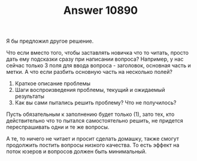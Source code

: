 ﻿---
title: "Answer 10890"
se.owner.user_id: 179763
se.owner.display_name: "tym32167"
se.owner.link: "https://ru.meta.stackoverflow.com/users/179763/tym32167"
se.answer_id: 10890
se.question_id: 10873
se.post_type: answer
se.is_accepted: False
---
<p>Я бы предложил другое решение.</p>
<p>Что если вместо того, чтобы заставлять новичка что то читать, просто дать ему подсказки сразу при написании вопроса?
Например, у нас сейчас только 3 поля для ввода вопроса - заголовок, основная часть и метки.
А что если разбить основную часть на несколько полей?</p>
<ol>
<li>Краткое описание проблемы</li>
<li>Шаги воспроизведения проблемы, текущий и ожидаемый результаты</li>
<li>Как вы сами пытались решить проблему? Что не получилось?</li>
</ol>
<p>Пусть обязательным к заполнению будет только (1), зато тех, кто действительно что то пытался самостоятельно решить, не придется переспрашивать одни и те же вопросы.</p>
<p>А те, то ничего не читает и просит сделать домашку, также смогут продолжить постить вопросы низкого качества. То есть эффект на поток юзеров и вопросов должен быть минимальный.</p>
